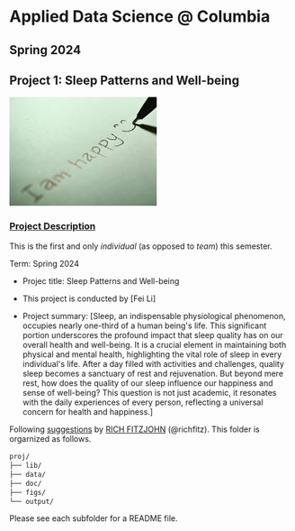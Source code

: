 # Applied Data Science @ Columbia
## Spring 2024
## Project 1: Sleep Patterns and Well-being

![image](figs/title.jpeg)

### [Project Description](doc/Proj1_desc.md)
This is the first and only *individual* (as opposed to *team*) this semester. 

Term: Spring 2024

+ Projec title: Sleep Patterns and Well-being
+ This project is conducted by [Fei Li]

+ Project summary: [Sleep, an indispensable physiological phenomenon, occupies nearly one-third of a human being's life. This significant portion underscores the profound impact that sleep quality has on our overall health and well-being. It is a crucial element in maintaining both physical and mental health, highlighting the vital role of sleep in every individual's life. After a day filled with activities and challenges, quality sleep becomes a sanctuary of rest and rejuvenation. But beyond mere rest, how does the quality of our sleep influence our happiness and sense of well-being? This question is not just academic, it resonates with the daily experiences of every person, reflecting a universal concern for health and happiness.]

Following [suggestions](http://nicercode.github.io/blog/2013-04-05-projects/) by [RICH FITZJOHN](http://nicercode.github.io/about/#Team) (@richfitz). This folder is orgarnized as follows.

```
proj/
├── lib/
├── data/
├── doc/
├── figs/
└── output/
```

Please see each subfolder for a README file.
